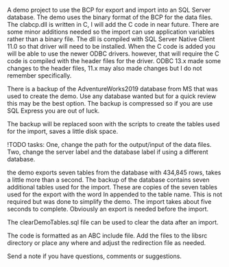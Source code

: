 A demo project to use the BCP for export and import into an SQL Server database.  The demo uses the binary format of the BCP for the data files.  
The clabcp.dll is written in C, I will add the C code in near future.  There are some minor additions needed so the import can use application variables rather than a binary file.
The dll is compiled with SQL Server Native Client 11.0 so that driver will need to be installed.
When the C code is added you will be able to use the newer ODBC drivers.  however, that will require the C code is compiled with the header files for the driver. 
ODBC 13.x made some changes to the header files, 11.x may also made changes but I do not remember specifically. 

There is a backup of the AdventureWorks2019 database from MS that was used to create the demo.  Use any database wanted but for a quick review this may be the best option.
The backup is compressed so if you are use SQL Express you are out of luck.

The backup will be replaced soon with the scripts to create the tables used for the import, saves a little disk space. 

!TODO tasks: 
One, change the path for the output/input of the data files.
Two, change the server label and the database label if using a different database.

the demo exports seven tables from the database with 434,845 rows, takes a little more than a second.
The backup of the database contains seven additional tables used for the import.  These are copies of the seven tables used for the export with the word In appended to the table name.  This is not required but was done to simplify the demo.
The import takes about five seconds to complete.  Obviously an export is needed before the import.

The clearDemoTables.sql file can be used to clear the data after an import.  

The code is formatted as an ABC include file.  Add the files to the libsrc directory or place any where and adjust the redirection file as needed.

Send a note if you have questions, comments or suggestions.
